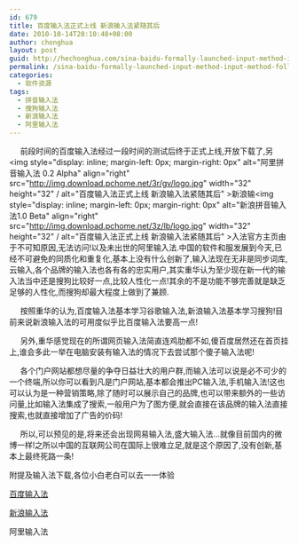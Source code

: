 ```yaml
---
id: 679
title: 百度输入法正式上线 新浪输入法紧随其后
date: 2010-10-14T20:10:48+08:00
author: chonghua
layout: post
guid: http://hechonghua.com/sina-baidu-formally-launched-input-method-input-method-followed/
permalink: /sina-baidu-formally-launched-input-method-input-method-followed/
categories:
  - 软件资源
tags:
  - 拼音输入法
  - 搜狗输入法
  - 新浪输入法
  - 阿里输入法
---
```

&#160;&#160;&#160;&#160; 前段时间的百度输入法经过一段时间的测试后终于正式上线,开放下载了,另<img style="display: inline; margin-left: 0px; margin-right: 0px" alt="阿里拼音输入法 0.2 Alpha" align="right" src="http://img.download.pchome.net/3r/gv/logo.jpg" width="32" height="32" / alt="百度输入法正式上线 新浪输入法紧随其后" >新浪输<img style="display: inline; margin-left: 0px; margin-right: 0px" alt="新浪拼音输入法1.0 Beta" align="right" src="http://img.download.pchome.net/3z/lb/logo.jpg" width="32" height="32" / alt="百度输入法正式上线 新浪输入法紧随其后" >入法官方主页由于不可知原因,无法访问!以及未出世的阿里输入法.中国的软件和服发展到今天,已经不可避免的同质化和重复化,基本上没有什么创新了,输入法现在无非是同步词库,云输入,各个品牌的输入法也各有各的忠实用户,其实重华认为至少现在新一代的输入法当中还是搜狗比较好一点,比较人性化一点!其余的不是功能不够完善就是缺乏足够的人性化,而搜狗却最大程度上做到了兼顾.

<!--more-->

&#160;&#160;&#160;&#160; 按照重华的认为,百度输入法基本学习谷歌输入法,新浪输入法基本学习搜狗!目前来说新浪输入法的可用度似乎比百度输入法要高一点!

&#160;&#160;&#160;&#160; 另外,重华感觉现在的所谓网页输入法简直连鸡肋都不如,傻百度居然还在首页挂上,谁会多此一举在电脑安装有输入法的情况下去尝试那个傻子输入法呢!

&#160;&#160;&#160;&#160; 各个门户网站都想尽量的争夺日益壮大的用户群,而输入法可以说是必不可少的一个终端,所以你可以看到凡是门户网站,基本都会推出PC输入法,手机输入法!这也可以认为是一种营销策略,除了随时可以展示自己的品牌,也可以带来额外的一些访问量,比如输入法集成了搜索,一般用户为了图方便,就会直接在该品牌的输入法直接搜索,也就直接增加了广告的价码!

&#160;&#160;&#160;&#160; 所以,可以预见的是,将来还会出现网易输入法,盛大输入法...就像目前国内的微博一样!之所以中国的互联网公司在国际上很难立足,就是这个原因了,没有创新,基本上最终死路一条!

附提及输入法下载,各位小白老白可以去一一体验

<a href="http://shurufa.baidu.com/download/BaiduPinyinSetup.exe" target="_blank">百度输入法</a>

<a href="http://download.pchome.net/utility/lan/ime/detail-186095.html" target="_blank">新浪输入法</a>

阿里输入法